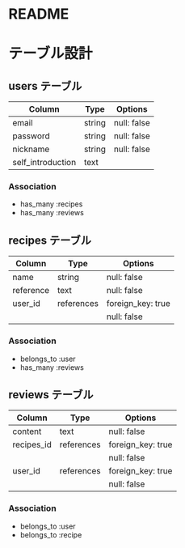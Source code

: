 # README

# テーブル設計

## users テーブル

| Column            | Type    | Options     |
| ----------------- | ------- | ----------- |
| email             | string  | null: false |
| password          | string  | null: false |
| nickname          | string  | null: false |
| self_introduction | text    |             |

### Association

- has_many :recipes
- has_many :reviews

## recipes テーブル

| Column             | Type       | Options           |
| ------------------ | ---------- | ----------------- |
| name               | string     | null: false       |
| reference          | text       | null: false       |
| user_id            | references | foreign_key: true |
|                    |            | null: false       |

### Association

- belongs_to :user
- has_many :reviews

## reviews テーブル

| Column     | Type       | Options           |
| ---------- | ---------- | ----------------- |
| content    | text       | null: false       |
| recipes_id | references | foreign_key: true |
|            |            | null: false       |
| user_id    | references | foreign_key: true |
|            |            | null: false       |

### Association

- belongs_to :user
- belongs_to :recipe
